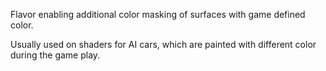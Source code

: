Flavor enabling additional color masking of surfaces with game defined color.

Usually used on shaders for AI cars, which are painted with different color during the game play.